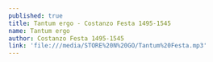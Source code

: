 ```yaml
---
published: true
title: Tantum ergo - Costanzo Festa 1495-1545
name: Tantum ergo
author: Costanzo Festa 1495-1545
link: 'file:///media/STORE%20N%20GO/Tantum%20Festa.mp3'
---
```

